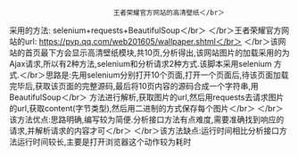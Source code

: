                               王者荣耀官方网站的高清壁纸＜/br＞
采用的方法: selenium+requests+BeautifulSoup＜/br＞
＜/br＞王者荣耀官方网站的url: https://pvp.qq.com/web201605/wallpaper.shtml＜/br＞
＜/br＞该网站的首页最下方会显示高清壁纸模块,共10页,分析得出,该网站图片的加载采用的为Ajax请求,所以有2种方法,selenium和分析请求2种方式.该脚本采用selenium
方式.＜/br＞思路是:先用selenium分别打开10个页面,打开一个页面后,待该页面加载完毕后,获取该页面的完整源码,最后将10页内容的源码合成一个字符串,用BeautifulSoup＜/br＞
方法进行解析,获取图片的url,然后用requests去请求图片的url,获取content(字节类型),然后用二进制的方式保存每个图片＜/br＞
＜/br＞该方法优点:思路明确,编写较为简便.分析接口方法有点难度,需要准确找到响应的请求,并解析请求的内容才可＜/br＞
＜/br＞该方法缺点:运行时间相比分析接口方法运行时间较长,主要是打开浏览器这个动作较为耗时
